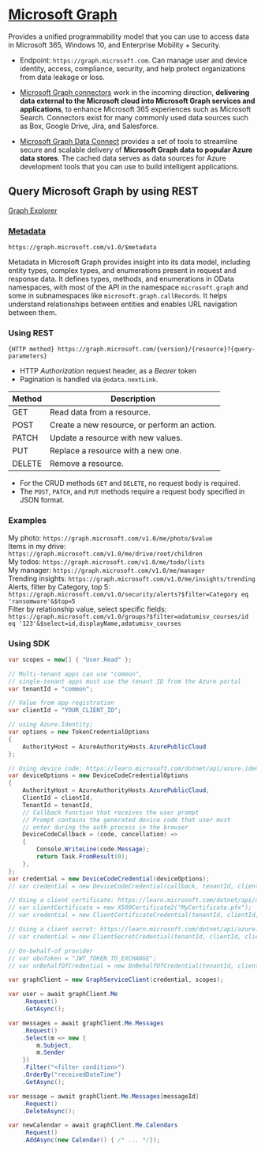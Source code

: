 # [Microsoft Graph](https://learn.microsoft.com/en-us/graph/)

Provides a unified programmability model that you can use to access data in Microsoft 365, Windows 10, and Enterprise Mobility + Security.

- Endpoint: `https://graph.microsoft.com`. Can manage user and device identity, access, compliance, security, and help protect organizations from data leakage or loss.

- [Microsoft Graph connectors](https://learn.microsoft.com/en-us/microsoftsearch/connectors-overview) work in the incoming direction, **delivering data external to the Microsoft cloud into Microsoft Graph services and applications**, to enhance Microsoft 365 experiences such as Microsoft Search. Connectors exist for many commonly used data sources such as Box, Google Drive, Jira, and Salesforce.

- [Microsoft Graph Data Connect](https://learn.microsoft.com/en-us/graph/overview#access-microsoft-graph-data-at-scale-using-microsoft-graph-data-connect) provides a set of tools to streamline secure and scalable delivery of **Microsoft Graph data to popular Azure data stores**. The cached data serves as data sources for Azure development tools that you can use to build intelligent applications.

## Query Microsoft Graph by using REST

[Graph Explorer](https://developer.microsoft.com/en-us/graph/graph-explorer)

### [Metadata](https://learn.microsoft.com/en-us/graph/traverse-the-graph?tabs=http#microsoft-graph-api-metadata)

`https://graph.microsoft.com/v1.0/$metadata`

Metadata in Microsoft Graph provides insight into its data model, including entity types, complex types, and enumerations present in request and response data. It defines types, methods, and enumerations in OData namespaces, with most of the API in the namespace `microsoft.graph` and some in subnamespaces like `microsoft.graph.callRecords`. It helps understand relationships between entities and enables URL navigation between them.

### Using REST

```http
{HTTP method} https://graph.microsoft.com/{version}/{resource}?{query-parameters}
```

- HTTP _Authorization_ request header, as a _Bearer_ token
- Pagination is handled via `@odata.nextLink`.

| Method | Description                                  |
| ------ | -------------------------------------------- |
| GET    | Read data from a resource.                   |
| POST   | Create a new resource, or perform an action. |
| PATCH  | Update a resource with new values.           |
| PUT    | Replace a resource with a new one.           |
| DELETE | Remove a resource.                           |

- For the CRUD methods `GET` and `DELETE`, no request body is required.
- The `POST`, `PATCH`, and `PUT` methods require a request body specified in JSON format.

### Examples

My photo: `https://graph.microsoft.com/v1.0/me/photo/$value`  
Items in my drive: `https://graph.microsoft.com/v1.0/me/drive/root/children`  
My todos: `https://graph.microsoft.com/v1.0/me/todo/lists`  
My manager: `https://graph.microsoft.com/v1.0/me/manager`  
Trending insights: `https://graph.microsoft.com/v1.0/me/insights/trending`  
Alerts, filter by Category, top 5: `https://graph.microsoft.com/v1.0/security/alerts?$filter=Category eq 'ransomware'&$top=5`  
Filter by relationship value, select specific fields: `https://graph.microsoft.com/v1.0/groups?$filter=adatumisv_courses/id eq '123'&$select=id,displayName,adatumisv_courses`

### Using SDK

```csharp
var scopes = new[] { "User.Read" };

// Multi-tenant apps can use "common",
// single-tenant apps must use the tenant ID from the Azure portal
var tenantId = "common";

// Value from app registration
var clientId = "YOUR_CLIENT_ID";

// using Azure.Identity;
var options = new TokenCredentialOptions
{
    AuthorityHost = AzureAuthorityHosts.AzurePublicCloud
};

// Using device code: https://learn.microsoft.com/dotnet/api/azure.identity.devicecodecredential
var deviceOptions = new DeviceCodeCredentialOptions
{
    AuthorityHost = AzureAuthorityHosts.AzurePublicCloud,
    ClientId = clientId,
    TenantId = tenantId,
    // Callback function that receives the user prompt
    // Prompt contains the generated device code that user must
    // enter during the auth process in the browser
    DeviceCodeCallback = (code, cancellation) =>
    {
        Console.WriteLine(code.Message);
        return Task.FromResult(0);
    },
};
var credential = new DeviceCodeCredential(deviceOptions);
// var credential = new DeviceCodeCredential(callback, tenantId, clientId, options);

// Using a client certificate: https://learn.microsoft.com/dotnet/api/azure.identity.clientcertificatecredential
// var clientCertificate = new X509Certificate2("MyCertificate.pfx");
// var credential = new ClientCertificateCredential(tenantId, clientId, clientCertificate, options);

// Using a client secret: https://learn.microsoft.com/dotnet/api/azure.identity.clientsecretcredential
// var credential = new ClientSecretCredential(tenantId, clientId, clientSecret, options);

// On-behalf-of provider
// var oboToken = "JWT_TOKEN_TO_EXCHANGE";
// var onBehalfOfCredential = new OnBehalfOfCredential(tenantId, clientId, clientSecret, oboToken, options);

var graphClient = new GraphServiceClient(credential, scopes);

var user = await graphClient.Me
    .Request()
    .GetAsync();

var messages = await graphClient.Me.Messages
    .Request()
    .Select(m => new {
        m.Subject,
        m.Sender
    })
    .Filter("<filter condition>")
    .OrderBy("receivedDateTime")
    .GetAsync();

var message = await graphClient.Me.Messages[messageId]
    .Request()
    .DeleteAsync();

var newCalendar = await graphClient.Me.Calendars
    .Request()
    .AddAsync(new Calendar() { /* ... */});
```
